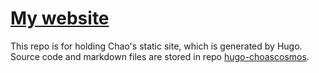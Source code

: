 # [My website](https://chaoscosmos.github.io)
This repo is for holding Chao's static site, which is generated by Hugo.
Source code and markdown files are stored in repo [hugo-choascosmos](https://github.com/chaoscosmos/hugo-chaoscosmos).
